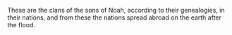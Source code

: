 These are the clans of the sons of Noah, according to their genealogies, in their nations, and from these the nations spread abroad on the earth after the flood.
